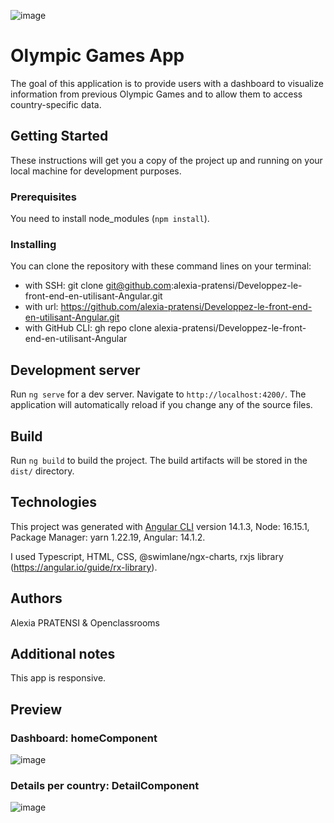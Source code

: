 ![image](https://github.com/alexia-pratensi/Developpez-le-front-end-en-utilisant-Angular/assets/108806784/e9752b7c-e56a-4f75-b1c0-ec9d50d32be7)
# Olympic Games App
The goal of this application is to provide users with a dashboard to visualize information from previous Olympic Games and to allow them to access country-specific data.

## Getting Started
These instructions will get you a copy of the project up and running on your local machine for development purposes.

### Prerequisites
You need to install node_modules (`npm install`).

### Installing
You can clone the repository with these command lines on your terminal:
- with SSH: git clone git@github.com:alexia-pratensi/Developpez-le-front-end-en-utilisant-Angular.git
- with url: https://github.com/alexia-pratensi/Developpez-le-front-end-en-utilisant-Angular.git
- with GitHub CLI: gh repo clone alexia-pratensi/Developpez-le-front-end-en-utilisant-Angular

## Development server
Run `ng serve` for a dev server. Navigate to `http://localhost:4200/`. The application will automatically reload if you change any of the source files.

## Build
Run `ng build` to build the project. The build artifacts will be stored in the `dist/` directory.

## Technologies
This project was generated with [Angular CLI](https://github.com/angular/angular-cli) version 14.1.3, Node: 16.15.1, Package Manager: yarn 1.22.19, Angular: 14.1.2.

I used Typescript, HTML, CSS, @swimlane/ngx-charts, rxjs library (https://angular.io/guide/rx-library).

## Authors
Alexia PRATENSI & 
Openclassrooms

## Additional notes
This app is responsive.

## Preview
### Dashboard: homeComponent
![image](https://github.com/alexia-pratensi/Developpez-le-front-end-en-utilisant-Angular/assets/108806784/6e2495ac-694e-4a94-917f-0541c5740b07)

### Details per country: DetailComponent
![image](https://github.com/alexia-pratensi/Developpez-le-front-end-en-utilisant-Angular/assets/108806784/d61e64bf-375f-4f52-ab02-467b0b506b63)


